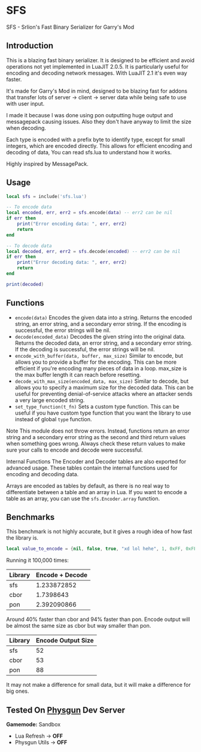 # SFS

SFS - Srlion's Fast Binary Serializer for Garry's Mod

## Introduction

This is a blazing fast binary serializer. It is designed to be efficient and avoid operations not yet implemented in LuaJIT 2.0.5. It is particularly useful for encoding and decoding network messages. With LuaJIT 2.1 it's even way faster.

It's made for Garry's Mod in mind, designed to be blazing fast for addons that transfer lots of server -> client -> server data while being safe to use with user input.

I made it because I was done using pon outputting huge output and messagepack causing issues. Also they don't have anyway to limit the size when decoding.

Each type is encoded with a prefix byte to identify type, except for small integers, which are encoded directly. This allows for efficient encoding and decoding of data, You can read sfs.lua to understand how it works.

Highly inspired by MessagePack.

## Usage

```lua
local sfs = include('sfs.lua')

-- To encode data
local encoded, err, err2 = sfs.encode(data) -- err2 can be nil
if err then
    print("Error encoding data: ", err, err2)
    return
end

-- To decode data
local decoded, err, err2 = sfs.decode(encoded) -- err2 can be nil
if err then
    print("Error decoding data: ", err, err2)
    return
end

print(decoded)
```

## Functions

- `encode(data)` Encodes the given data into a string. Returns the encoded string, an error string, and a secondary error string. If the encoding is successful, the error strings will be nil.
- `decode(encoded_data)` Decodes the given string into the original data. Returns the decoded data, an error string, and a secondary error string. If the decoding is successful, the error strings will be nil.
- `encode_with_buffer(data, buffer, max_size)` Similar to encode, but allows you to provide a buffer for the encoding. This can be more efficient if you're encoding many pieces of data in a loop. max_size is the max buffer length it can reach before resetting.
- `decode_with_max_size(encoded_data, max_size)` Similar to decode, but allows you to specify a maximum size for the decoded data. This can be useful for preventing denial-of-service attacks where an attacker sends a very large encoded string.
- `set_type_function(t_fn)` Sets a custom type function. This can be useful if you have custom type function that you want the library to use instead of global `type` function.

Note
This module does not throw errors. Instead, functions return an error string and a secondary error string as the second and third return values when something goes wrong. Always check these return values to make sure your calls to encode and decode were successful.

Internal Functions
The Encoder and Decoder tables are also exported for advanced usage. These tables contain the internal functions used for encoding and decoding data.

Arrays are encoded as tables by default, as there is no real way to differentiate between a table and an array in Lua. If you want to encode a table as an array, you can use the `sfs.Encoder.array` function.

## Benchmarks

This benchmark is not highly accurate, but it gives a rough idea of how fast the library is.

```lua
local value_to_encode = {nil, false, true, "xd lol hehe", 1, 0xFF, 0xFFFF, 0xFFFFFFFF, 0xFFFFFFFFFFFFF, 1.7976931348623e308}
```

Running it 100,000 times:

| Library | Encode + Decode |
| ------- | --------------- |
| sfs     | 1.233872852     |
| cbor    | 1.7398643       |
| pon     | 2.392090866     |

Around 40% faster than cbor and 94% faster than pon. Encode output will be almost the same size as cbor but way smaller than pon.

| Library | Encode Output Size |
| ------- | ------------------ |
| sfs     | 52                 |
| cbor    | 53                 |
| pon     | 88                 |

It may not make a difference for small data, but it will make a difference for big ones.

## Tested On [Physgun](https://billing.physgun.com/aff.php?aff=131) Dev Server

**Gamemode:** Sandbox

- Lua Refresh -> **OFF**
- Physgun Utils -> **OFF**
